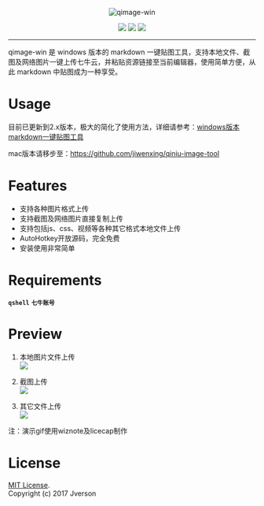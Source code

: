 <div align=center>
    <p><img src="http://7xry05.com1.z0.glb.clouddn.com/201711271942_332.png" alt="qimage-win"/></p>
    <a target="_blank" href="https://travis-ci.org/cdoco/grank" title="platform"><img src="https://img.shields.io/badge/platform-win--32%20%7C%20win--64-lightgrey.svg"></a>
    <a target="_blank" href="https://github.com/jiwenxing/qiniu-image-tool-win/archive/v2.0.zip" title="download"><img src="https://img.shields.io/badge/download-5.06M%20v2.0-yellowgreen.svg"></a>
    <a target="_blank" href="https://opensource.org/licenses/MIT" title="License: MIT"><img src="https://img.shields.io/badge/License-MIT-blue.svg"></a>
</div>


---

qimage-win 是 windows 版本的 markdown 一键贴图工具，支持本地文件、截图及网络图片一键上传七牛云，并粘贴资源链接至当前编辑器，使用简单方便，从此 markdown 中贴图成为一种享受。

# Usage

目前已更新到2.x版本，极大的简化了使用方法，详细请参考：[windows版本markdown一键贴图工具](http://jverson.com/2017/05/28/qiniu-image-v2/)

mac版本请移步至：https://github.com/jiwenxing/qiniu-image-tool

# Features
- 支持各种图片格式上传
- 支持截图及网络图片直接复制上传
- 支持包括js、css、视频等各种其它格式本地文件上传
- AutoHotkey开放源码，完全免费
- 安装使用非常简单

# Requirements
**`qshell`**  **`七牛账号`**

# Preview
1. 本地图片文件上传 <br/>
![](https://github.com/jiwenxing/qiniu-image-tool-win/blob/master/res/local.gif?raw=true)

2. 截图上传  <br/>
![](https://github.com/jiwenxing/qiniu-image-tool-win/blob/master/res/screenshot.gif?raw=true)

3. 其它文件上传  <br/>
![](https://raw.githubusercontent.com/jiwenxing/qiniu-image-tool-win/master/res/file.gif)


注：演示gif使用wiznote及licecap制作



# License
[MIT License](https://github.com/jiwenxing/qiniu-image-tool-win/blob/master/LICENSE).     
Copyright (c) 2017 Jverson